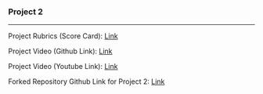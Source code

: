 ### Project 2
******
Project Rubrics (Score Card): [Link](https://github.com/ameghana/CSC510-FALL23-P27-Project2/blob/main/docs/Project2Rubric.md)

Project Video (Github Link): [Link](https://github.com/ameghana/CSC510-FALL23-P27-Project2/blob/main/assets/gif_slash.gif)

Project Video (Youtube Link): [Link](https://www.youtube.com/watch?v=9n0M4fkaHMc)

Forked Repository Github Link for Project 2: [Link](https://github.com/ameghana/CSC510-FALL23-P27-Project2)
